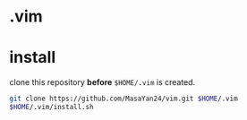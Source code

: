 # .vim

# install
clone this repository **before** `$HOME/.vim` is created.
```sh
git clone https://github.com/MasaYan24/vim.git $HOME/.vim
$HOME/.vim/install.sh
```
